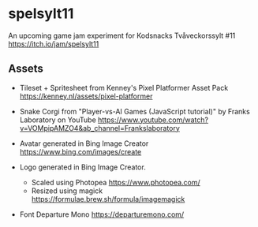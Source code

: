 # spelsylt11

An upcoming game jam experiment for Kodsnacks Tvåveckorssylt #11
<https://itch.io/jam/spelsylt11>

## Assets

- Tileset + Spritesheet from Kenney's Pixel Platformer Asset Pack
  <https://kenney.nl/assets/pixel-platformer>

- Snake Corgi from "Player-vs-AI Games (JavaScript tutorial)"
  by Franks Laboratory on YouTube
  <https://www.youtube.com/watch?v=VOMpipAMZO4&ab_channel=Frankslaboratory>

- Avatar generated in Bing Image Creator <https://www.bing.com/images/create>

- Logo generated in Bing Image Creator.

  - Scaled using Photopea <https://www.photopea.com/>
  - Resized using magick <https://formulae.brew.sh/formula/imagemagick>

- Font Departure Mono <https://departuremono.com/>

